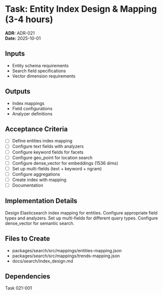 # Task: Entity Index Design & Mapping (3-4 hours)
**ADR:** ADR-021  
**Date:** 2025-10-01

## Inputs
- Entity schema requirements
- Search field specifications
- Vector dimension requirements

## Outputs
- Index mappings
- Field configurations
- Analyzer definitions

## Acceptance Criteria
- [ ] Define entities index mapping
- [ ] Configure text fields with analyzers
- [ ] Configure keyword fields for facets
- [ ] Configure geo_point for location search
- [ ] Configure dense_vector for embeddings (1536 dims)
- [ ] Set up multi-fields (text + keyword + ngram)
- [ ] Configure aggregations
- [ ] Create index with mapping
- [ ] Documentation

## Implementation Details
Design Elasticsearch index mapping for entities. Configure appropriate field types and analyzers. Set up multi-fields for different query types. Configure dense_vector for semantic search.

## Files to Create
- packages/search/src/mappings/entities-mapping.json
- packages/search/src/mappings/trends-mapping.json
- docs/search/index_design.md

## Dependencies
Task 021-001